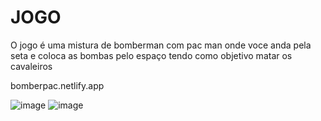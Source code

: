 # JOGO
O jogo é uma mistura de bomberman com pac man onde voce anda pela seta e coloca as bombas pelo espaço tendo como objetivo matar os cavaleiros

bomberpac.netlify.app


![image](https://github.com/Gabriel-S-E8/JOGO/assets/81190339/18998edf-8f16-4435-b3ff-ade7db072085)
![image](https://github.com/Gabriel-S-E8/JOGO/assets/81190339/f2375a78-e3aa-497a-8ae1-341aecd02f2b)
